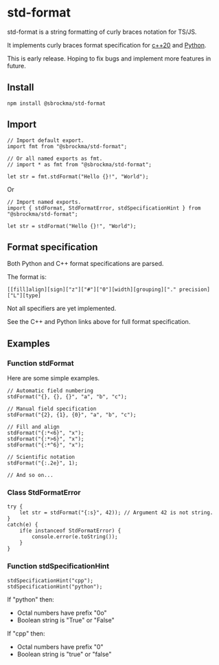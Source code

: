 # std-format

std-format is a string formatting of curly braces notation for TS/JS.

It implements curly braces format specification for
[c++20](https://en.cppreference.com/w/cpp/utility/format/spec) and
[Python](https://docs.python.org/3/library/string.html#formatspec).

This is early release. Hoping to fix bugs and implement more features in future.

## Install

    npm install @sbrockma/std-format

## Import

    // Import default export.
    import fmt from "@sbrockma/std-format";
    
    // Or all named exports as fmt.
    // import * as fmt from "@sbrockma/std-format";

    let str = fmt.stdFormat("Hello {}!", "World");
    
Or
    
    // Import named exports.
    import { stdFormat, StdFormatError, stdSpecificationHint } from "@sbrockma/std-format";
    
    let str = stdFormat("Hello {}!", "World");
    
## Format specification

Both Python and C++ format specifications are parsed.

The format is:

    [[fill]align][sign]["z"]["#"]["0"][width][grouping]["." precision]["L"][type]


Not all specifiers are yet implemented.

See the C++ and Python links above for full format specification.

## Examples

### Function stdFormat

Here are some simple examples.

    // Automatic field numbering
    stdFormat("{}, {}, {}", "a", "b", "c");

    // Manual field specification
    stdFormat("{2}, {1}, {0}", "a", "b", "c");

    // Fill and align
    stdFormat("{:*<6}", "x");
    stdFormat("{:*>6}", "x");
    stdFormat("{:*^6}", "x");

    // Scientific notation
    stdFormat("{:.2e}", 1);

    // And so on...

### Class StdFormatError

    try {
        let str = stdFormat("{:s}", 42)); // Argument 42 is not string.
    } 
    catch(e) {
        if(e instanceof StdFormatError) {
            console.error(e.toString());
        }
    }

### Function stdSpecificationHint

    stdSpecificationHint("cpp");
    stdSpecificationHint("python");

If "python" then:
* Octal numbers have prefix "0o"
* Boolean string is "True" or "False"

If "cpp" then:
* Octal numbers have prefix "0"
* Boolean string is "true" or "false"
